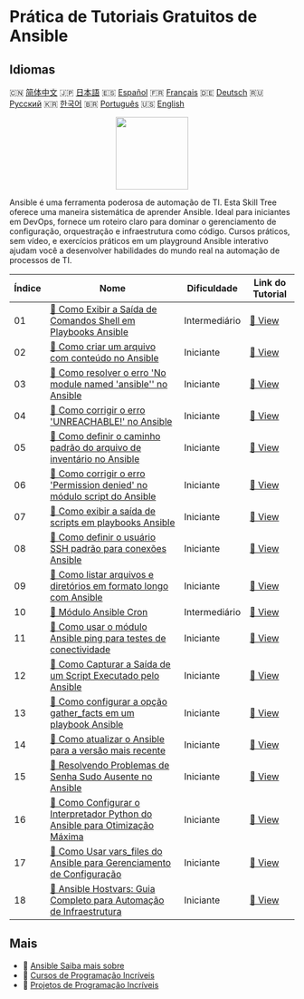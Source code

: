 # Prática de Tutoriais Gratuitos de Ansible

## Idiomas

🇨🇳 [简体中文](README_zh.md) 🇯🇵 [日本語](README_ja.md) 🇪🇸 [Español](README_es.md) 🇫🇷 [Français](README_fr.md) 🇩🇪 [Deutsch](README_de.md) 🇷🇺 [Русский](README_ru.md) 🇰🇷 [한국어](README_ko.md) 🇧🇷 [Português](README_pt.md) 🇺🇸 [English](README.md) 

<div align="center">
<img width="128px" src="https://file.labex.io/path/PBjrCC7U2Koq.png">
</div>

Ansible é uma ferramenta poderosa de automação de TI. Esta Skill Tree oferece uma maneira sistemática de aprender Ansible. Ideal para iniciantes em DevOps, fornece um roteiro claro para dominar o gerenciamento de configuração, orquestração e infraestrutura como código. Cursos práticos, sem vídeo, e exercícios práticos em um playground Ansible interativo ajudam você a desenvolver habilidades do mundo real na automação de processos de TI.

|   Índice | Nome                                                                                                                                                                                            | Dificuldade   | Link do Tutorial                                                                                                            |
|----------|-------------------------------------------------------------------------------------------------------------------------------------------------------------------------------------------------|---------------|-----------------------------------------------------------------------------------------------------------------------------|
|       01 | [📖 Como Exibir a Saída de Comandos Shell em Playbooks Ansible](https://labex.io/pt/tutorials/ansible-how-to-display-output-of-shell-commands-in-ansible-playbooks-415017)                      | Intermediário | [🔗 View](https://labex.io/pt/tutorials/ansible-how-to-display-output-of-shell-commands-in-ansible-playbooks-415017)        |
|       02 | [📖 Como criar um arquivo com conteúdo no Ansible](https://labex.io/pt/tutorials/ansible-how-to-create-a-file-with-content-in-ansible-417416)                                                   | Iniciante     | [🔗 View](https://labex.io/pt/tutorials/ansible-how-to-create-a-file-with-content-in-ansible-417416)                        |
|       03 | [📖 Como resolver o erro 'No module named 'ansible'' no Ansible](https://labex.io/pt/tutorials/ansible-how-to-resolve-no-module-named-ansible-error-in-ansible-417297)                          | Iniciante     | [🔗 View](https://labex.io/pt/tutorials/ansible-how-to-resolve-no-module-named-ansible-error-in-ansible-417297)             |
|       04 | [📖 Como corrigir o erro 'UNREACHABLE!' no Ansible](https://labex.io/pt/tutorials/ansible-how-to-fix-unreachable-error-in-ansible-416162)                                                       | Iniciante     | [🔗 View](https://labex.io/pt/tutorials/ansible-how-to-fix-unreachable-error-in-ansible-416162)                             |
|       05 | [📖 Como definir o caminho padrão do arquivo de inventário no Ansible](https://labex.io/pt/tutorials/ansible-how-to-set-default-inventory-file-path-in-ansible-415865)                          | Iniciante     | [🔗 View](https://labex.io/pt/tutorials/ansible-how-to-set-default-inventory-file-path-in-ansible-415865)                   |
|       06 | [📖 Como corrigir o erro 'Permission denied' no módulo script do Ansible](https://labex.io/pt/tutorials/ansible-how-to-fix-permission-denied-error-in-ansible-script-module-415726)             | Iniciante     | [🔗 View](https://labex.io/pt/tutorials/ansible-how-to-fix-permission-denied-error-in-ansible-script-module-415726)         |
|       07 | [📖 Como exibir a saída de scripts em playbooks Ansible](https://labex.io/pt/tutorials/ansible-how-to-display-script-output-in-ansible-playbook-415724)                                         | Iniciante     | [🔗 View](https://labex.io/pt/tutorials/ansible-how-to-display-script-output-in-ansible-playbook-415724)                    |
|       08 | [📖 Como definir o usuário SSH padrão para conexões Ansible](https://labex.io/pt/tutorials/ansible-how-to-set-the-default-ssh-user-for-ansible-connections-415242)                              | Iniciante     | [🔗 View](https://labex.io/pt/tutorials/ansible-how-to-set-the-default-ssh-user-for-ansible-connections-415242)             |
|       09 | [📖 Como listar arquivos e diretórios em formato longo com Ansible](https://labex.io/pt/tutorials/ansible-how-to-list-files-and-directories-in-long-format-with-ansible-415153)                 | Iniciante     | [🔗 View](https://labex.io/pt/tutorials/ansible-how-to-list-files-and-directories-in-long-format-with-ansible-415153)       |
|       10 | [📖 Módulo Ansible Cron](https://labex.io/pt/tutorials/ansible-ansible-cron-module-290157)                                                                                                      | Intermediário | [🔗 View](https://labex.io/pt/tutorials/ansible-ansible-cron-module-290157)                                                 |
|       11 | [📖 Como usar o módulo Ansible ping para testes de conectividade](https://labex.io/pt/tutorials/ansible-how-to-use-the-ansible-ping-module-for-connectivity-testing-414981)                     | Iniciante     | [🔗 View](https://labex.io/pt/tutorials/ansible-how-to-use-the-ansible-ping-module-for-connectivity-testing-414981)         |
|       12 | [📖 Como Capturar a Saída de um Script Executado pelo Ansible](https://labex.io/pt/tutorials/ansible-how-to-capture-the-output-of-a-script-executed-by-ansible-414952)                          | Iniciante     | [🔗 View](https://labex.io/pt/tutorials/ansible-how-to-capture-the-output-of-a-script-executed-by-ansible-414952)           |
|       13 | [📖 Como configurar a opção gather_facts em um playbook Ansible](https://labex.io/pt/tutorials/ansible-how-to-configure-the-gather-facts-option-in-an-ansible-playbook-414866)                  | Iniciante     | [🔗 View](https://labex.io/pt/tutorials/ansible-how-to-configure-the-gather-facts-option-in-an-ansible-playbook-414866)     |
|       14 | [📖 Como atualizar o Ansible para a versão mais recente](https://labex.io/pt/tutorials/ansible-how-to-upgrade-ansible-to-the-latest-version-414855)                                             | Iniciante     | [🔗 View](https://labex.io/pt/tutorials/ansible-how-to-upgrade-ansible-to-the-latest-version-414855)                        |
|       15 | [📖 Resolvendo Problemas de Senha Sudo Ausente no Ansible](https://labex.io/pt/tutorials/ansible-resolving-ansible-sudo-password-missing-issues-413757)                                         | Iniciante     | [🔗 View](https://labex.io/pt/tutorials/ansible-resolving-ansible-sudo-password-missing-issues-413757)                      |
|       16 | [📖 Como Configurar o Interpretador Python do Ansible para Otimização Máxima](https://labex.io/pt/tutorials/ansible-how-to-set-the-ansible-python-interpreter-for-optimal-configuration-411660) | Iniciante     | [🔗 View](https://labex.io/pt/tutorials/ansible-how-to-set-the-ansible-python-interpreter-for-optimal-configuration-411660) |
|       17 | [📖 Como Usar vars_files do Ansible para Gerenciamento de Configuração](https://labex.io/pt/tutorials/ansible-how-to-use-ansible-vars-files-for-configuration-management-411647)                | Iniciante     | [🔗 View](https://labex.io/pt/tutorials/ansible-how-to-use-ansible-vars-files-for-configuration-management-411647)          |
|       18 | [📖 Ansible Hostvars: Guia Completo para Automação de Infraestrutura](https://labex.io/pt/tutorials/ansible-ansible-hostvars-391846)                                                            | Iniciante     | [🔗 View](https://labex.io/pt/tutorials/ansible-ansible-hostvars-391846)                                                    |

## Mais

- 🔗 [Ansible Saiba mais sobre](https://labex.io/pt/skilltrees/ansible)
- 🔗 [Cursos de Programação Incríveis](https://github.com/labex-labs/awesome-programming-courses)
- 🔗 [Projetos de Programação Incríveis](https://github.com/labex-labs/awesome-programming-projects)

